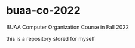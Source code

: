 # buaa-co-2022

BUAA Computer Organization Course in Fall 2022

this is a repository stored for myself

